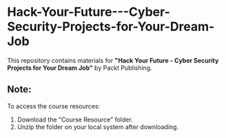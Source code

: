 
# Hack-Your-Future---Cyber-Security-Projects-for-Your-Dream-Job

 
This repository contains materials for **"Hack Your Future - Cyber Security Projects for Your Dream Job"** by Packt Publishing.
 
## Note:
 
To access the course resources:
 
1. Download the "Course Resource" folder.
2. Unzip the folder on your local system after downloading.